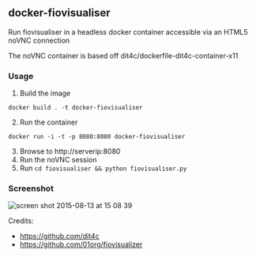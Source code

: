 ## docker-fiovisualiser

Run fiovisualiser in a headless docker container accessible via an HTML5 noVNC connection

The noVNC container is based off dit4c/dockerfile-dit4c-container-x11

### Usage

1. Build the image
```
docker build . -t docker-fiovisualiser
```
2. Run the container
```
docker run -i -t -p 8080:8080 docker-fiovisualiser
```
3. Browse to http://serverip:8080
4. Run the noVNC session
5. Run `cd fiovisualiser && python fiovisualiser.py`

### Screenshot

![screen shot 2015-08-13 at 15 08 39](https://cloud.githubusercontent.com/assets/862951/9242978/403ba2dc-41cd-11e5-949f-f40bf7c8ec30.jpg)

Credits:

- https://github.com/dit4c
- https://github.com/01org/fiovisualizer
